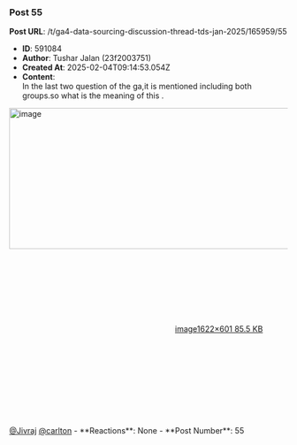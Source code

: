 ### Post 55
**Post URL**: /t/ga4-data-sourcing-discussion-thread-tds-jan-2025/165959/55
- **ID**: 591084
- **Author**: Tushar Jalan  (23f2003751)
- **Created At**: 2025-02-04T09:14:53.054Z
- **Content**:  
  In the last two question of the ga,it is mentioned including both groups.so what is the meaning of this .<br>
<div class="lightbox-wrapper"><a class="lightbox" href="https://europe1.discourse-cdn.com/flex013/uploads/iitm/original/3X/1/a/1a9317fe7d6814de3d65512fa7b3121c5a3c8710.png" data-download-href="/uploads/short-url/3N5yMP2lTIDZ0I8yDR0z9f3vues.png?dl=1" title="image" rel="noopener nofollow ugc"><img src="https://europe1.discourse-cdn.com/flex013/uploads/iitm/optimized/3X/1/a/1a9317fe7d6814de3d65512fa7b3121c5a3c8710_2_690x255.png" alt="image" data-base62-sha1="3N5yMP2lTIDZ0I8yDR0z9f3vues" width="690" height="255" srcset="https://europe1.discourse-cdn.com/flex013/uploads/iitm/optimized/3X/1/a/1a9317fe7d6814de3d65512fa7b3121c5a3c8710_2_690x255.png, https://europe1.discourse-cdn.com/flex013/uploads/iitm/optimized/3X/1/a/1a9317fe7d6814de3d65512fa7b3121c5a3c8710_2_1035x382.png 1.5x, https://europe1.discourse-cdn.com/flex013/uploads/iitm/optimized/3X/1/a/1a9317fe7d6814de3d65512fa7b3121c5a3c8710_2_1380x510.png 2x" data-dominant-color="2E3236"><div class="meta"><svg class="fa d-icon d-icon-far-image svg-icon" aria-hidden="true"><use href="#far-image"></use></svg><span class="filename">image</span><span class="informations">1622×601 85.5 KB</span><svg class="fa d-icon d-icon-discourse-expand svg-icon" aria-hidden="true"><use href="#discourse-expand"></use></svg></div></a></div><br>
<a class="mention" href="/u/jivraj">@Jivraj</a> <a class="mention" href="/u/carlton">@carlton</a>
- **Reactions**: None
- **Post Number**: 55

